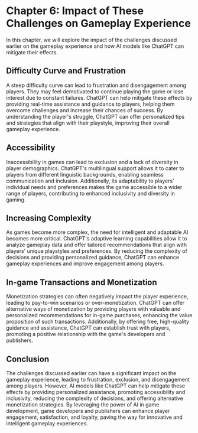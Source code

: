 Chapter 6: Impact of These Challenges on Gameplay Experience
============================================================

In this chapter, we will explore the impact of the challenges discussed earlier on the gameplay experience and how AI models like ChatGPT can mitigate their effects.

Difficulty Curve and Frustration
--------------------------------

A steep difficulty curve can lead to frustration and disengagement among players. They may feel demotivated to continue playing the game or lose interest due to constant failures. ChatGPT can help mitigate these effects by providing real-time assistance and guidance to players, helping them overcome challenges and increase their chances of success. By understanding the player's struggle, ChatGPT can offer personalized tips and strategies that align with their playstyle, improving their overall gameplay experience.

Accessibility
-------------

Inaccessibility in games can lead to exclusion and a lack of diversity in player demographics. ChatGPT's multilingual support allows it to cater to players from different linguistic backgrounds, enabling seamless communication and inclusion. Additionally, its adaptability to players' individual needs and preferences makes the game accessible to a wider range of players, contributing to enhanced inclusivity and diversity in gaming.

Increasing Complexity
---------------------

As games become more complex, the need for intelligent and adaptable AI becomes more critical. ChatGPT's adaptive learning capabilities allow it to analyze gameplay data and offer tailored recommendations that align with players' unique playstyles and preferences. By reducing the complexity of decisions and providing personalized guidance, ChatGPT can enhance gameplay experiences and improve engagement among players.

In-game Transactions and Monetization
-------------------------------------

Monetization strategies can often negatively impact the player experience, leading to pay-to-win scenarios or over-monetization. ChatGPT can offer alternative ways of monetization by providing players with valuable and personalized recommendations for in-game purchases, enhancing the value proposition of such transactions. Additionally, by offering free, high-quality guidance and assistance, ChatGPT can establish trust with players, promoting a positive relationship with the game's developers and publishers.

Conclusion
----------

The challenges discussed earlier can have a significant impact on the gameplay experience, leading to frustration, exclusion, and disengagement among players. However, AI models like ChatGPT can help mitigate these effects by providing personalized assistance, promoting accessibility and inclusivity, reducing the complexity of decisions, and offering alternative monetization strategies. By leveraging the power of AI in game development, game developers and publishers can enhance player engagement, satisfaction, and loyalty, paving the way for innovative and intelligent gameplay experiences.
